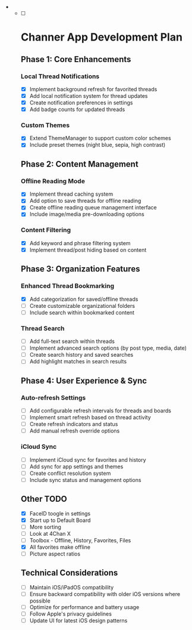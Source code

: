 - - [ ] # Channer App Development Plan

    ## Phase 1: Core Enhancements 

    ### Local Thread Notifications 
    - [x] Implement background refresh for favorited threads
    - [x] Add local notification system for thread updates
    - [x] Create notification preferences in settings
    - [x] Add badge counts for updated threads

    ### Custom Themes 
    - [x] Extend ThemeManager to support custom color schemes
    - [x] Include preset themes (night blue, sepia, high contrast)

    ## Phase 2: Content Management

    ### Offline Reading Mode
    - [x] Implement thread caching system
    - [x] Add option to save threads for offline reading
    - [x] Create offline reading queue management interface
    - [x] Include image/media pre-downloading options

    ### Content Filtering
    - [x] Add keyword and phrase filtering system
    - [x] Implement thread/post hiding based on content

    ## Phase 3: Organization Features

    ### Enhanced Thread Bookmarking
    - [x] Add categorization for saved/offline threads
    - [ ] Create customizable organizational folders
    - [ ] Include search within bookmarked content

    ### Thread Search
    - [ ] Add full-text search within threads
    - [ ] Implement advanced search options (by post type, media, date)
    - [ ] Create search history and saved searches
    - [ ] Add highlight matches in search results

    ## Phase 4: User Experience & Sync

    ### Auto-refresh Settings
    - [ ] Add configurable refresh intervals for threads and boards
    - [ ] Implement smart refresh based on thread activity
    - [ ] Create refresh indicators and status
    - [ ] Add manual refresh override options

    ### iCloud Sync
    - [ ] Implement iCloud sync for favorites and history
    - [ ] Add sync for app settings and themes
    - [ ] Create conflict resolution system
    - [ ] Include sync status and management options

    ## Other TODO

    - [x] FaceID toogle in settings
    - [x] Start up to Default Board
    - [ ] More sorting 
    - [ ] Look at 4Chan X
    - [ ] Toolbox - Offline, History, Favorites, Files
    - [x] All favorites make offline
    - [ ] Picture aspect ratios

    ## Technical Considerations

    - [ ] Maintain iOS/iPadOS compatibility
    - [ ] Ensure backward compatibility with older iOS versions where possible
    - [ ] Optimize for performance and battery usage
    - [ ] Follow Apple's privacy guidelines
    - [ ] Update UI for latest iOS design patterns